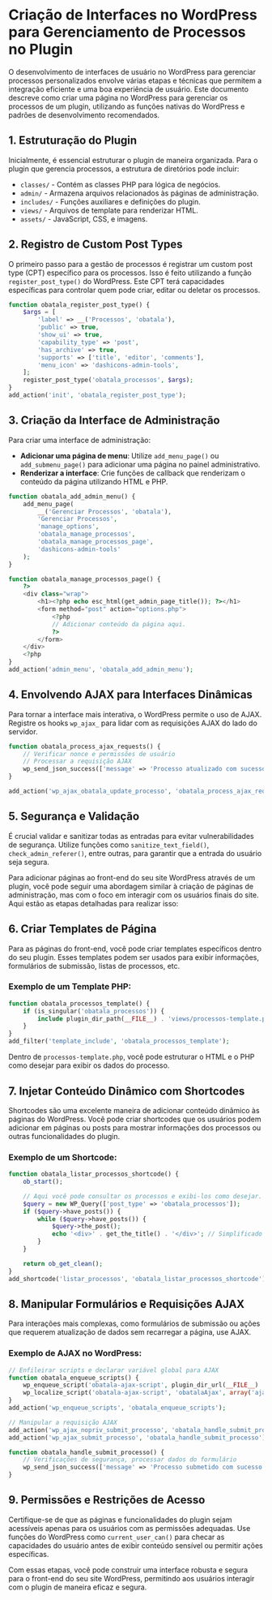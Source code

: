 # Criação de Interfaces no WordPress para Gerenciamento de Processos no Plugin

O desenvolvimento de interfaces de usuário no WordPress para gerenciar processos personalizados envolve várias etapas e técnicas que permitem a integração eficiente e uma boa experiência de usuário. Este documento descreve como criar uma página no WordPress para gerenciar os processos de um plugin, utilizando as funções nativas do WordPress e padrões de desenvolvimento recomendados.

## 1. Estruturação do Plugin

Inicialmente, é essencial estruturar o plugin de maneira organizada. Para o plugin que gerencia processos, a estrutura de diretórios pode incluir:

- `classes/` - Contém as classes PHP para lógica de negócios.
- `admin/` - Armazena arquivos relacionados às páginas de administração.
- `includes/` - Funções auxiliares e definições do plugin.
- `views/` - Arquivos de template para renderizar HTML.
- `assets/` - JavaScript, CSS, e imagens.

## 2. Registro de Custom Post Types

O primeiro passo para a gestão de processos é registrar um custom post type (CPT) específico para os processos. Isso é feito utilizando a função `register_post_type()` do WordPress. Este CPT terá capacidades específicas para controlar quem pode criar, editar ou deletar os processos.

```php
function obatala_register_post_type() {
    $args = [
        'label' => __('Processos', 'obatala'),
        'public' => true,
        'show_ui' => true,
        'capability_type' => 'post',
        'has_archive' => true,
        'supports' => ['title', 'editor', 'comments'],
        'menu_icon' => 'dashicons-admin-tools',
    ];
    register_post_type('obatala_processos', $args);
}
add_action('init', 'obatala_register_post_type');
```

## 3. Criação da Interface de Administração

Para criar uma interface de administração:
- **Adicionar uma página de menu**: Utilize `add_menu_page()` ou `add_submenu_page()` para adicionar uma página no painel administrativo.
- **Renderizar a interface**: Crie funções de callback que renderizam o conteúdo da página utilizando HTML e PHP.

```php
function obatala_add_admin_menu() {
    add_menu_page(
        __('Gerenciar Processos', 'obatala'),
        'Gerenciar Processos',
        'manage_options',
        'obatala_manage_processos',
        'obatala_manage_processos_page',
        'dashicons-admin-tools'
    );
}

function obatala_manage_processos_page() {
    ?>
    <div class="wrap">
        <h1><?php echo esc_html(get_admin_page_title()); ?></h1>
        <form method="post" action="options.php">
            <?php
            // Adicionar conteúdo da página aqui.
            ?>
        </form>
    </div>
    <?php
}
add_action('admin_menu', 'obatala_add_admin_menu');
```

## 4. Envolvendo AJAX para Interfaces Dinâmicas

Para tornar a interface mais interativa, o WordPress permite o uso de AJAX. Registre os hooks `wp_ajax_` para lidar com as requisições AJAX do lado do servidor.

```php
function obatala_process_ajax_requests() {
    // Verificar nonce e permissões de usuário
    // Processar a requisição AJAX
    wp_send_json_success(['message' => 'Processo atualizado com sucesso!']);
}

add_action('wp_ajax_obatala_update_processo', 'obatala_process_ajax_requests');
```

## 5. Segurança e Validação

É crucial validar e sanitizar todas as entradas para evitar vulnerabilidades de segurança. Utilize funções como `sanitize_text_field()`, `check_admin_referer()`, entre outras, para garantir que a entrada do usuário seja segura.

Para adicionar páginas ao front-end do seu site WordPress através de um plugin, você pode seguir uma abordagem similar à criação de páginas de administração, mas com o foco em interagir com os usuários finais do site. Aqui estão as etapas detalhadas para realizar isso:

## 6. **Criar Templates de Página**

Para as páginas do front-end, você pode criar templates específicos dentro do seu plugin. Esses templates podem ser usados para exibir informações, formulários de submissão, listas de processos, etc.

### Exemplo de um Template PHP:
```php
function obatala_processos_template() {
    if (is_singular('obatala_processos')) {
        include plugin_dir_path(__FILE__) . 'views/processos-template.php';
    }
}
add_filter('template_include', 'obatala_processos_template');
```

Dentro de `processos-template.php`, você pode estruturar o HTML e o PHP como desejar para exibir os dados do processo.

## 7. **Injetar Conteúdo Dinâmico com Shortcodes**

Shortcodes são uma excelente maneira de adicionar conteúdo dinâmico às páginas do WordPress. Você pode criar shortcodes que os usuários podem adicionar em páginas ou posts para mostrar informações dos processos ou outras funcionalidades do plugin.

### Exemplo de um Shortcode:
```php
function obatala_listar_processos_shortcode() {
    ob_start();

    // Aqui você pode consultar os processos e exibi-los como desejar.
    $query = new WP_Query(['post_type' => 'obatala_processos']);
    if ($query->have_posts()) {
        while ($query->have_posts()) {
            $query->the_post();
            echo '<div>' . get_the_title() . '</div>'; // Simplificado para exemplo
        }
    }

    return ob_get_clean();
}
add_shortcode('listar_processos', 'obatala_listar_processos_shortcode');
```

## 8. **Manipular Formulários e Requisições AJAX**

Para interações mais complexas, como formulários de submissão ou ações que requerem atualização de dados sem recarregar a página, use AJAX.

### Exemplo de AJAX no WordPress:
```php
// Enfileirar scripts e declarar variável global para AJAX
function obatala_enqueue_scripts() {
    wp_enqueue_script('obatala-ajax-script', plugin_dir_url(__FILE__) . 'js/obatala-scripts.js', array('jquery'), null, true);
    wp_localize_script('obatala-ajax-script', 'obatalaAjax', array('ajaxurl' => admin_url('admin-ajax.php')));
}
add_action('wp_enqueue_scripts', 'obatala_enqueue_scripts');

// Manipular a requisição AJAX
add_action('wp_ajax_nopriv_submit_processo', 'obatala_handle_submit_processo');
add_action('wp_ajax_submit_processo', 'obatala_handle_submit_processo');

function obatala_handle_submit_processo() {
    // Verificações de segurança, processar dados do formulário
    wp_send_json_success(['message' => 'Processo submetido com sucesso!']);
}
```

## 9. **Permissões e Restrições de Acesso**

Certifique-se de que as páginas e funcionalidades do plugin sejam acessíveis apenas para os usuários com as permissões adequadas. Use funções do WordPress como `current_user_can()` para checar as capacidades do usuário antes de exibir conteúdo sensível ou permitir ações específicas.

Com essas etapas, você pode construir uma interface robusta e segura para o front-end do seu site WordPress, permitindo aos usuários interagir com o plugin de maneira eficaz e segura.